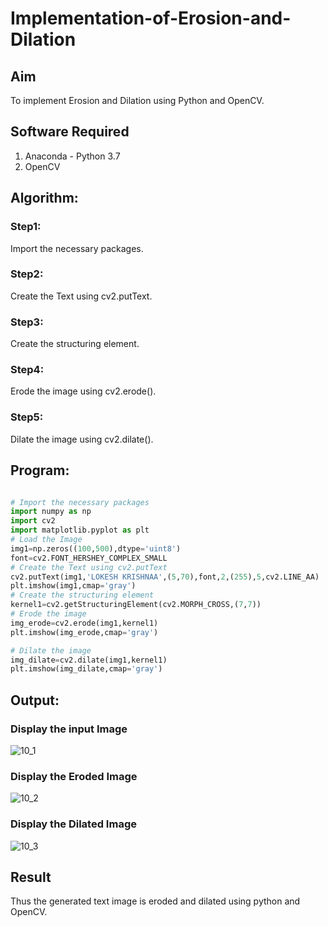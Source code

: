 # Implementation-of-Erosion-and-Dilation

## Aim
To implement Erosion and Dilation using Python and OpenCV.

## Software Required
1. Anaconda - Python 3.7
2. OpenCV

## Algorithm:
### Step1:
Import the necessary packages.

### Step2:
Create the Text using cv2.putText.

### Step3:
Create the structuring element.

### Step4:
Erode the image using cv2.erode().

### Step5:
Dilate the image using cv2.dilate().

 
## Program:

```python

# Import the necessary packages
import numpy as np
import cv2
import matplotlib.pyplot as plt
# Load the Image
img1=np.zeros((100,500),dtype='uint8')
font=cv2.FONT_HERSHEY_COMPLEX_SMALL
# Create the Text using cv2.putText
cv2.putText(img1,'LOKESH KRISHNAA',(5,70),font,2,(255),5,cv2.LINE_AA)
plt.imshow(img1,cmap='gray')
# Create the structuring element
kernel1=cv2.getStructuringElement(cv2.MORPH_CROSS,(7,7))
# Erode the image
img_erode=cv2.erode(img1,kernel1)
plt.imshow(img_erode,cmap='gray')

# Dilate the image
img_dilate=cv2.dilate(img1,kernel1)
plt.imshow(img_dilate,cmap='gray')


```
## Output:

### Display the input Image

![10_1](https://user-images.githubusercontent.com/75235233/169857155-d709858e-77c9-4f45-aec1-0869dd79a2b7.png)


### Display the Eroded Image

![10_2](https://user-images.githubusercontent.com/75235233/169857174-f71d3ec0-16a6-45ea-b458-2dc991694258.png)


### Display the Dilated Image

![10_3](https://user-images.githubusercontent.com/75235233/169857202-07e37762-861b-46c4-a58c-9ddd774772ed.png)


## Result
Thus the generated text image is eroded and dilated using python and OpenCV.
